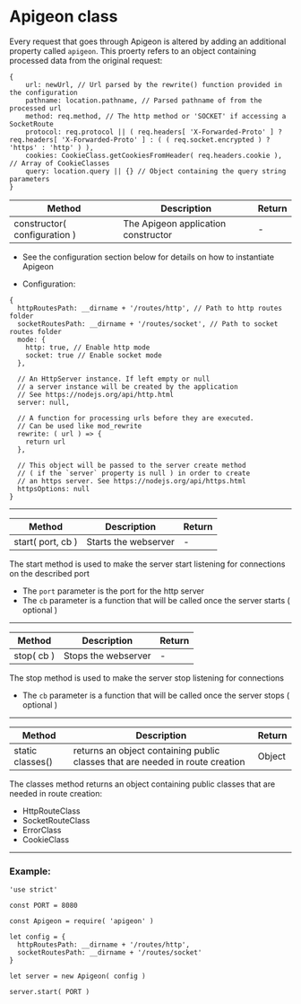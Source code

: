 # Apigeon class

Every request that goes through Apigeon is altered by adding an additional property called `apigeon`. This proerty refers to an object containing processed data from the original request:

```
{
    url: newUrl, // Url parsed by the rewrite() function provided in the configuration
    pathname: location.pathname, // Parsed pathname of from the processed url
    method: req.method, // The http method or 'SOCKET' if accessing a SocketRoute
    protocol: req.protocol || ( req.headers[ 'X-Forwarded-Proto' ] ? req.headers[ 'X-Forwarded-Proto' ] : ( ( req.socket.encrypted ) ? 'https' : 'http' ) ),
    cookies: CookieClass.getCookiesFromHeader( req.headers.cookie ), // Array of CookieClasses
    query: location.query || {} // Object containing the query string parameters
}
```

Method | Description | Return
--- | --- | ---
constructor( configuration ) |  The Apigeon application constructor | -

- See the configuration section below for details on how to instantiate Apigeon

- Configuration:

```
{
  httpRoutesPath: __dirname + '/routes/http', // Path to http routes folder
  socketRoutesPath: __dirname + '/routes/socket', // Path to socket routes folder
  mode: {
    http: true, // Enable http mode
    socket: true // Enable socket mode
  },

  // An HttpServer instance. If left empty or null
  // a server instance will be created by the application
  // See https://nodejs.org/api/http.html
  server: null,

  // A function for processing urls before they are executed.
  // Can be used like mod_rewrite
  rewrite: ( url ) => {
    return url
  },

  // This object will be passed to the server create method
  // ( if the `server` property is null ) in order to create
  // an https server. See https://nodejs.org/api/https.html
  httpsOptions: null
}
```

---

Method | Description | Return
--- | --- | ---
start( port, cb ) | Starts the webserver | -

The start method is used to make the server start listening for connections on the described port

- The `port` parameter is the port for the http server
- The `cb` parameter is a function that will be called once the server starts ( optional )

---

Method | Description | Return
--- | --- | ---
stop( cb ) | Stops the webserver  | -

The stop method is used to make the server stop listening for connections

- The `cb` parameter is a function that will be called once the server stops ( optional )

---

Method | Description | Return
--- | --- | ---
static classes() | returns an object containing public classes that are needed in route creation | Object

The classes method returns an object containing public classes that are needed in route creation:


 - HttpRouteClass
 - SocketRouteClass
 - ErrorClass
 - CookieClass

---

### Example:

```
'use strict'

const PORT = 8080

const Apigeon = require( 'apigeon' )

let config = {
  httpRoutesPath: __dirname + '/routes/http',
  socketRoutesPath: __dirname + '/routes/socket'
}

let server = new Apigeon( config )

server.start( PORT )

```
